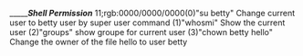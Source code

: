________________Shell Permission___________
11;rgb:0000/0000/0000(0)"su betty" Change current user to betty user by super user command
(1)"whosmi" Show the current user
(2)"groups" show groupe for current user
(3)"chown betty hello" Change the owner of the file hello to user betty
